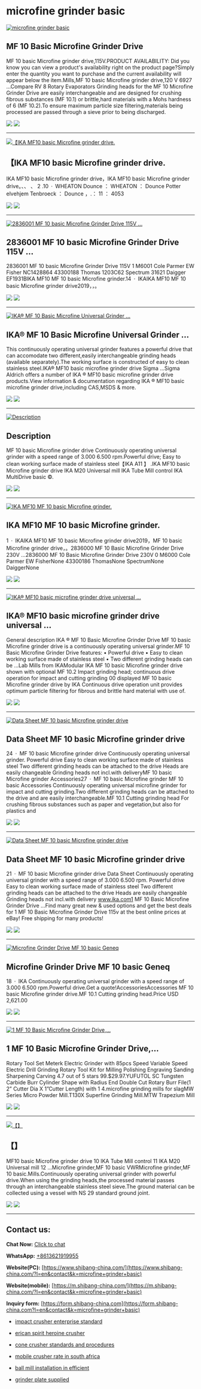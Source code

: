 # microfine grinder basic

<a href="https://swt.shibang-china.com/?l=en&img&k=microfine+grinder+basic" target="_blank">![microfine grinder basic](http://static.shibang-china.com/all-800x300/1082.jpg)</a>

## MF 10 Basic Microfine Grinder Drive
MF 10 basic Microfine grinder drive,115V.PRODUCT AVAILABILITY: Did you know you can view a product's availability right on the product page?Simply enter the quantity you want to purchase and the current availability will appear below the item.Mills,MF 10 basic Microfine grinder drive,120 V 6927 …Compare RV 8 Rotary Evaporators Grinding heads for the MF 10 Microfine Grinder Drive are easily interchangeable and are designed for crushing fibrous substances (MF 10.1) or brittle,hard materials with a Mohs hardness of 6 (MF 10.2).To ensure maximum particle size filtering,materials being processed are passed through a sieve prior to being discharged.


<a href="https://whatsapp.shibangsoft.com/WhatsApp.php" target="_blank" title="WhatsApp">![](http://static.shibang-china.com/icon/whatsapp.png)</a> <a href="https://swt.shibang-china.com/?l=en&icon&k=microfine+grinder+basic" target="_blank">![](http://static.shibang-china.com/icon/chat-en.png)</a>

---

<a href="https://swt.shibang-china.com/?l=en&img&k=microfine+grinder+basic" target="_blank">![【IKA MF10 basic Microfine grinder drive.](http://static.shibang-china.com/all-800x300/1427.jpg)</a>

## 【IKA MF10 basic Microfine grinder drive.
IKA MF10 basic Microfine grinder drive，IKA MF10 basic Microfine grinder drive。、、 、 2 .10&ensp;&#0183;&ensp;WHEATON Dounce ： WHEATON ： Dounce Potter elvehjem Tenbroeck ： Dounce ，.： 11 ： 4053


<a href="https://whatsapp.shibangsoft.com/WhatsApp.php" target="_blank" title="WhatsApp">![](http://static.shibang-china.com/icon/whatsapp.png)</a> <a href="https://swt.shibang-china.com/?l=en&icon&k=microfine+grinder+basic" target="_blank">![](http://static.shibang-china.com/icon/chat-en.png)</a>

---

<a href="https://swt.shibang-china.com/?l=en&img&k=microfine+grinder+basic" target="_blank">![2836001 MF 10 basic Microfine Grinder Drive 115V …](http://static.shibang-china.com/all-800x300/1233.jpg)</a>

## 2836001 MF 10 basic Microfine Grinder Drive 115V …
2836001 MF 10 basic Microfine Grinder Drive 115V 1 M6001 Cole Parmer EW Fisher NC1428864  43300188 Thomas 1203C62 Spectrum 31621 Daigger EF1931BIKA MF10 MF 10 basic Microfine grinder.14&ensp;&#0183;&ensp;IKAIKA MF10 MF 10 basic Microfine grinder drive2019，，。


<a href="https://whatsapp.shibangsoft.com/WhatsApp.php" target="_blank" title="WhatsApp">![](http://static.shibang-china.com/icon/whatsapp.png)</a> <a href="https://swt.shibang-china.com/?l=en&icon&k=microfine+grinder+basic" target="_blank">![](http://static.shibang-china.com/icon/chat-en.png)</a>

---

<a href="https://swt.shibang-china.com/?l=en&img&k=microfine+grinder+basic" target="_blank">![IKA&#174; MF 10 Basic Microfine Universal Grinder …](http://static.shibang-china.com/all-800x300/1062.jpg)</a>

## IKA&#174; MF 10 Basic Microfine Universal Grinder …
This continuously operating universal grinder features a powerful drive that can accomodate two different,easily interchangeable grinding heads (available separately).The working surface is constructed of easy to clean stainless steel.IKA&#174; MF10 basic microfine grinder drive Sigma …Sigma Aldrich offers a number of IKA &#174; MF10 basic microfine grinder drive products.View information &amp; documentation regarding IKA &#174; MF10 basic microfine grinder drive,including CAS,MSDS &amp; more.


<a href="https://whatsapp.shibangsoft.com/WhatsApp.php" target="_blank" title="WhatsApp">![](http://static.shibang-china.com/icon/whatsapp.png)</a> <a href="https://swt.shibang-china.com/?l=en&icon&k=microfine+grinder+basic" target="_blank">![](http://static.shibang-china.com/icon/chat-en.png)</a>

---

<a href="https://swt.shibang-china.com/?l=en&img&k=microfine+grinder+basic" target="_blank">![Description](http://static.shibang-china.com/all-800x300/518.jpg)</a>

## Description
MF 10 basic Microfine grinder drive Continuously operating universal grinder with a speed range of 3.000 6.500 rpm.Powerful drive; Easy to clean working surface made of stainless steel【IKA A11 】 .IKA MF10 basic Microfine grinder drive IKA M20 Universal mill IKA Tube Mill control IKA MultiDrive basic &#169;.


<a href="https://whatsapp.shibangsoft.com/WhatsApp.php" target="_blank" title="WhatsApp">![](http://static.shibang-china.com/icon/whatsapp.png)</a> <a href="https://swt.shibang-china.com/?l=en&icon&k=microfine+grinder+basic" target="_blank">![](http://static.shibang-china.com/icon/chat-en.png)</a>

---

<a href="https://swt.shibang-china.com/?l=en&img&k=microfine+grinder+basic" target="_blank">![IKA MF10 MF 10 basic Microfine grinder.](http://static.shibang-china.com/all-800x300/67.jpg)</a>

## IKA MF10 MF 10 basic Microfine grinder.
1&ensp;&#0183;&ensp;IKAIKA MF10 MF 10 basic Microfine grinder drive2019，MF 10 basic Microfine grinder drive，。2836000 MF 10 Basic Microfine Grinder Drive 230V …2836000 MF 10 Basic Microfine Grinder Drive 230V 0 M6000 Cole Parmer EW FisherNone  43300186 ThomasNone SpectrumNone DaiggerNone


<a href="https://whatsapp.shibangsoft.com/WhatsApp.php" target="_blank" title="WhatsApp">![](http://static.shibang-china.com/icon/whatsapp.png)</a> <a href="https://swt.shibang-china.com/?l=en&icon&k=microfine+grinder+basic" target="_blank">![](http://static.shibang-china.com/icon/chat-en.png)</a>

---

<a href="https://swt.shibang-china.com/?l=en&img&k=microfine+grinder+basic" target="_blank">![IKA&#174; MF10 basic microfine grinder drive universal …](http://static.shibang-china.com/all-800x300/1103.jpg)</a>

## IKA&#174; MF10 basic microfine grinder drive universal …
General description IKA &#174; MF 10 Basic Microfine Grinder Drive MF 10 basic Microfine grinder drive is a continuously operating universal grinder.MF 10 Basic Microfine Grinder Drive features: • Powerful drive • Easy to clean working surface made of stainless steel • Two different grinding heads can be …Lab Mills from IKAModular IKA MF 10 basic Microfine grinder drive shown with optional MF 10.2 Impact grinding head; continuous drive operation for impact and cutting grinding 00 displayed MF 10 basic Microfine grinder drive by IKA Continuous drive operation unit provides optimum particle filtering for fibrous and brittle hard material with use of.


<a href="https://whatsapp.shibangsoft.com/WhatsApp.php" target="_blank" title="WhatsApp">![](http://static.shibang-china.com/icon/whatsapp.png)</a> <a href="https://swt.shibang-china.com/?l=en&icon&k=microfine+grinder+basic" target="_blank">![](http://static.shibang-china.com/icon/chat-en.png)</a>

---

<a href="https://swt.shibang-china.com/?l=en&img&k=microfine+grinder+basic" target="_blank">![Data Sheet MF 10 basic Microfine grinder drive](http://static.shibang-china.com/all-800x300/633.jpg)</a>

## Data Sheet MF 10 basic Microfine grinder drive
24&ensp;&#0183;&ensp;MF 10 basic Microfine grinder drive Continuously operating universal grinder. Powerful drive Easy to clean working surface made of stainless steel Two different grinding heads can be attached to the drive Heads are easily changeable Grinding heads not incl.with deliveryMF 10 basic Microfine grinder Accessories27&ensp;&#0183;&ensp;MF 10 basic Microfine grinder MF 10 basic Accessories Continuously operating universal microfine grinder for impact and cutting grinding.Two different grinding heads can be attached to the drive and are easily interchangeable.MF 10.1 Cutting grinding head For crushing fibrous substances such as paper and vegetation,but also for plastics and


<a href="https://whatsapp.shibangsoft.com/WhatsApp.php" target="_blank" title="WhatsApp">![](http://static.shibang-china.com/icon/whatsapp.png)</a> <a href="https://swt.shibang-china.com/?l=en&icon&k=microfine+grinder+basic" target="_blank">![](http://static.shibang-china.com/icon/chat-en.png)</a>

---

<a href="https://swt.shibang-china.com/?l=en&img&k=microfine+grinder+basic" target="_blank">![Data Sheet MF 10 basic Microfine grinder drive](http://static.shibang-china.com/all-800x300/383.jpg)</a>

## Data Sheet MF 10 basic Microfine grinder drive
21&ensp;&#0183;&ensp;MF 10 basic Microfine grinder drive  Data Sheet Continuously operating universal grinder with a speed range of 3.000 6.500 rpm. Powerful drive Easy to clean working surface made of stainless steel Two different grinding heads can be attached to the drive Heads are easily changeable Grinding heads not incl.with delivery www.ika.com1 MF 10 Basic Microfine Grinder Drive …Find many great new &amp; used options and get the best deals for 1 MF 10 Basic Microfine Grinder Drive 115v at the best online prices at eBay! Free shipping for many products!


<a href="https://whatsapp.shibangsoft.com/WhatsApp.php" target="_blank" title="WhatsApp">![](http://static.shibang-china.com/icon/whatsapp.png)</a> <a href="https://swt.shibang-china.com/?l=en&icon&k=microfine+grinder+basic" target="_blank">![](http://static.shibang-china.com/icon/chat-en.png)</a>

---

<a href="https://swt.shibang-china.com/?l=en&img&k=microfine+grinder+basic" target="_blank">![Microfine Grinder Drive MF 10 basic Geneq](http://static.shibang-china.com/all-800x300/1234.jpg)</a>

## Microfine Grinder Drive MF 10 basic Geneq
18&ensp;&#0183;&ensp;IKA Continuously operating universal grinder with a speed range of 3.000 6.500 rpm.Powerful drive.Get a quote!AccessoriesAccessories MF 10 basic Microfine grinder drive.MF 10.1 Cutting grinding head.Price USD 2,621.00


<a href="https://whatsapp.shibangsoft.com/WhatsApp.php" target="_blank" title="WhatsApp">![](http://static.shibang-china.com/icon/whatsapp.png)</a> <a href="https://swt.shibang-china.com/?l=en&icon&k=microfine+grinder+basic" target="_blank">![](http://static.shibang-china.com/icon/chat-en.png)</a>

---

<a href="https://swt.shibang-china.com/?l=en&img&k=microfine+grinder+basic" target="_blank">![1 MF 10 Basic Microfine Grinder Drive,…](http://static.shibang-china.com/all-800x300/861.jpg)</a>

## 1 MF 10 Basic Microfine Grinder Drive,…
Rotary Tool Set Meterk Electric Grinder with 85pcs Speed Variable Speed Electric Drill Grinding Rotary Tool Kit for Milling Polishing Engraving Sanding Sharpening Carving 4.7 out of 5 stars 99.$29.97.YUFUTOL SC Tungsten Carbide Burr Cylinder Shape with Radius End Double Cut Rotary Burr File(1 2” Cutter Dia X 1”Cutter Length) with 1 4.microfine grinding mills for slagMW Series Micro Powder Mill.T130X Superfine Grinding Mill.MTW Trapezium Mill


<a href="https://whatsapp.shibangsoft.com/WhatsApp.php" target="_blank" title="WhatsApp">![](http://static.shibang-china.com/icon/whatsapp.png)</a> <a href="https://swt.shibang-china.com/?l=en&icon&k=microfine+grinder+basic" target="_blank">![](http://static.shibang-china.com/icon/chat-en.png)</a>

---

<a href="https://swt.shibang-china.com/?l=en&img&k=microfine+grinder+basic" target="_blank">![【】](http://static.shibang-china.com/all-800x300/124.jpg)</a>

## 【】
MF10 basic Microfine grinder drive 10 IKA Tube Mill control 11 IKA M20 Universal mill 12 …Microfine grinder,MF 10 basic VWRMicrofine grinder,MF 10 basic.Mills.Continuously operating universal grinder with powerful drive.When using the grinding heads,the processed material passes through an interchangeable stainless steel sieve.The ground material can be collected using a vessel with NS 29 standard ground joint.


<a href="https://whatsapp.shibangsoft.com/WhatsApp.php" target="_blank" title="WhatsApp">![](http://static.shibang-china.com/icon/whatsapp.png)</a> <a href="https://swt.shibang-china.com/?l=en&icon&k=microfine+grinder+basic" target="_blank">![](http://static.shibang-china.com/icon/chat-en.png)</a>

---
## Contact us:

**Chat Now:** [Click to chat](https://swt.shibang-china.com?l=en&contact&k=microfine+grinder+basic)

**WhatsApp:**  [+8613621919955](https://whatsapp.shibangsoft.com/WhatsApp.php)

**Website(PC):** [https://www.shibang-china.com/](https://www.shibang-china.com/?l=en&contact&k=microfine+grinder+basic)

**Website(mobile):** [https://m.shibang-china.com/](https://m.shibang-china.com/?l=en&contact&k=microfine+grinder+basic)

**Inquiry form:** [https://form.shibang-china.com](https://form.shibang-china.com?l=en&contact&k=microfine+grinder+basic)

* [impact crusher enterprise standard](../168/impact%20crusher%20enterprise%20standard.md)

* [erican spirit heroine crusher](../167/erican%20spirit%20heroine%20crusher.md)

* [cone crusher standards and procedures](../168/cone%20crusher%20standards%20and%20procedures.md)

* [mobile crusher rate in south africa](../165/mobile%20crusher%20rate%20in%20south%20africa.md)

* [ball mill installation in efficient](../163/ball%20mill%20installation%20in%20efficient.md)

* [grinder plate supplied](../165/grinder%20plate%20supplied.md)